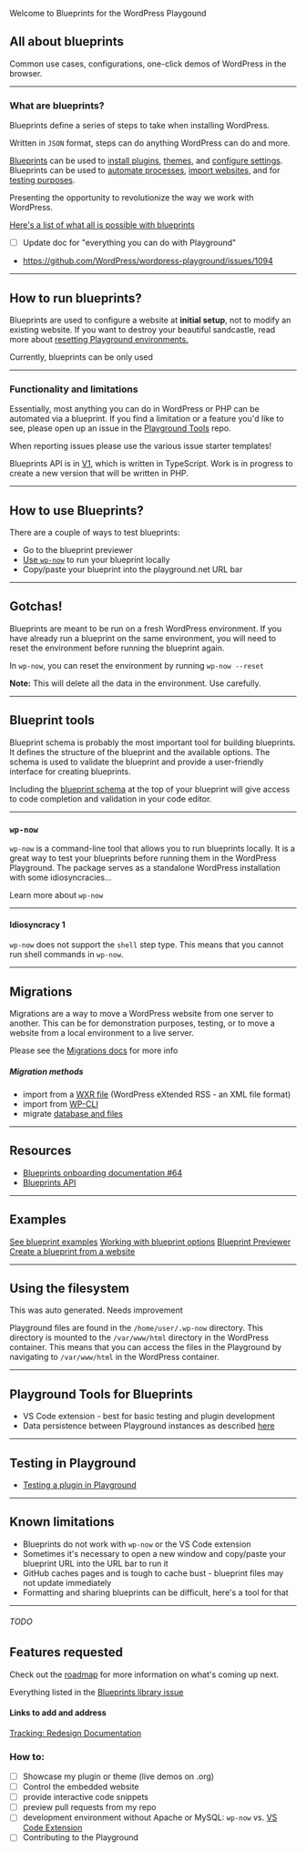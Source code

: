 Welcome to Blueprints for the WordPress Playgound 
## All about blueprints
Common use cases, configurations, one-click demos of WordPress in the browser.

---

### What are blueprints?
Blueprints define a series of steps to take when installing WordPress. 

Written in `JSON` format, steps can do anything WordPress can do and more. 

[Blueprints](#) can be used to [install plugins](https://wordpress.github.io/wordpress-playground/blueprints-api/steps#InstallPluginStep), [themes](https://wordpress.github.io/wordpress-playground/blueprints-api/steps#InstallThemeStep), and [configure settings](https://wordpress.github.io/wordpress-playground/blueprints-api/steps/#SetSiteOptionsStep). Blueprints can be used to [automate processes](#), [import websites](#), and for [testing purposes](#).

Presenting the opportunity to revolutionize the way we work with WordPress.


[Here's a list of what all is possible with blueprints](https://wordpress.github.io/wordpress-playground/blueprints-api/)
- [ ] Update doc for "everything you can do with Playground"
- https://github.com/WordPress/wordpress-playground/issues/1094

---

## How to run blueprints?
Blueprints are used to configure a website at **initial setup**, not to modify an existing website. If you want to destroy your beautiful sandcastle, read more about [resetting Playground environments.](./RESET-PLAYGROUND.md)  

Currently, blueprints can be only used

---

### Functionality and limitations

Essentially, most anything you can do in WordPress or PHP can be automated via a blueprint. If you find a limitation or a feature you'd like to see, please open up an issue in the [Playground Tools](https://github.com/WordPress/playground-tools/issues) repo. 

When reporting issues please use the various issue starter templates!

Blueprints API is in [V1](https://wordpress.github.io/wordpress-playground/blueprints-api/), which is written in TypeScript. Work is in progress to create a new version that will be written in PHP.

---

## How to use Blueprints?
There are a couple of ways to test blueprints: 
- Go to the blueprint previewer
- [Use `wp-now`](./wp-now.md) to run your blueprint locally
- Copy/paste your blueprint into the playground.net URL bar

---

## Gotchas!
Blueprints are meant to be run on a fresh WordPress environment. If you have already run a blueprint on the same environment, you will need to reset the environment before running the blueprint again.

In `wp-now`, you can reset the environment by running `wp-now --reset`

**Note:** This will delete all the data in the environment. Use carefully.

---

## Blueprint tools
Blueprint schema is probably the most important tool for building blueprints. It defines the structure of the blueprint and the available options. The schema is used to validate the blueprint and provide a user-friendly interface for creating blueprints.


Including the [blueprint schema](./examples/blueprint-schema.json) at the top of your blueprint will give access to code completion and validation in your code editor.

---

### `wp-now`
`wp-now` is a command-line tool that allows you to run blueprints locally. It is a great way to test your blueprints before running them in the WordPress Playground. The package serves as a standalone WordPress installation with some idiosyncracies...

Learn more about `wp-now` 


---


#### Idiosyncracy 1
`wp-now` does not support the `shell` step type. This means that you cannot run shell commands in `wp-now`.


---

## Migrations
Migrations are a way to move a WordPress website from one server to another. This can be for demonstration purposes, testing, or to move a website from a local environment to a live server.

Please see the [Migrations docs](./migrating.md) for more info


##### Migration methods
- import from a  [WXR file](https://wordpress.github.io/wordpress-playground/blueprints-api/steps#ImportWxrStep) (WordPress eXtended RSS - an XML file format)
- import from [WP-CLI](https://github.com/WordPress/blueprints-library/issues/90)
- migrate [database and files](./wp-content/html-pages/migrate-database-and-files.md)


---

## Resources
- [Blueprints onboarding documentation #64](https://github.com/WordPress/blueprints-library/issues/64)
- [Blueprints API](https://wordpress.github.io/wordpress-playground/blueprints-api/)

---

## Examples
[See blueprint examples](./EXAMPLES.md)
[Working with blueprint options](./OPTIONS.md)
[Blueprint Previewer](https://wordpress.github.io/wordpress-playground/blueprint-previewer/)
[Create a blueprint from a website](#)

---


## Using the filesystem
This was auto generated. Needs improvement

Playground files are found in the `/home/user/.wp-now` directory. This directory is mounted to the `/var/www/html` directory in the WordPress container. This means that you can access the files in the Playground by navigating to `/var/www/html` in the WordPress container.


---

## Playground Tools for Blueprints
- VS Code extension - best for basic testing and plugin development
- Data persistence between Playground instances as described [here]()

---

## Testing in Playground
- [Testing a plugin in Playground](playground/testing-a-plugin.md)  

---

## Known limitations
- Blueprints do not work with `wp-now` or the VS Code extension
- Sometimes it's necessary to open a new window and copy/paste your blueprint URL into the URL bar to run it
- GitHub caches pages and is tough to cache bust - blueprint files may not update immediately
- Formatting and sharing blueprints can be difficult, here's a tool for that 

---

###### TODO
## Features requested
Check out the [roadmap](./roadmap.md) for more information on what's coming up next.

Everything listed in the [Blueprints library issue](https://github.com/WordPress/blueprints-library/issues/64)


#### Links to add and address
[Tracking: Redesign Documentation](https://github.com/WordPress/wordpress-playground/issues/217)

### How to: 
- [ ] Showcase my plugin or theme (live demos on .org)
- [ ] Control the embedded website
- [ ] provide interactive code snippets
- [ ] preview pull requests from my repo
- [ ] development environment without Apache or MySQL: `wp-now` vs. [VS Code Extension](./playground-tools/vs-code-extension.md)
- [ ] Contributing to the Playground